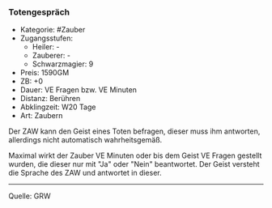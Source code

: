 ### Totengespräch

- Kategorie: #Zauber
- Zugangsstufen:
  - Heiler: -
  - Zauberer: -
  - Schwarzmagier: 9
- Preis: 1590GM
- ZB: +0
- Dauer: VE Fragen bzw. VE Minuten
- Distanz: Berühren
- Abklingzeit: W20 Tage
- Art: Zaubern

Der ZAW kann den Geist eines Toten befragen, dieser muss ihm antworten, allerdings nicht automatisch wahrheitsgemäß.

Maximal wirkt der Zauber VE Minuten oder bis dem Geist VE Fragen gestellt wurden, die dieser nur mit "Ja" oder "Nein" beantwortet. Der Geist versteht die Sprache des ZAW und antwortet in dieser.

---

Quelle: GRW
